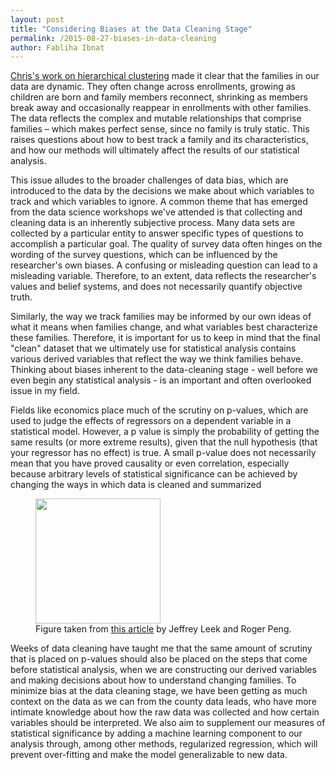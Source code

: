 ```yaml
---
layout: post
title: "Considering Biases at the Data Cleaning Stage"
permalink: /2015-08-27-biases-in-data-cleaning
author: Fabliha Ibnat
---
```

[Chris's work on hierarchical clustering](http://uwescience.github.io/DSSG2015-predicting-permanent-housing/2015-07-27-chris-galaxy-clusters/) made it clear that the families in our data are dynamic. They often change across enrollments, growing as children are born and family members reconnect, shrinking as members break away and occasionally reappear in enrollments with other families. The data reflects the complex and mutable relationships that comprise families – which makes perfect sense, since no family is truly static. This raises questions about how to best track a family and its characteristics, and how our methods will ultimately affect the results of our statistical analysis.

This issue alludes to the broader challenges of data bias, which are introduced to the data by the decisions we make about which variables to track and which variables to ignore. A common theme that has emerged from the data science workshops we've attended is that collecting and cleaning data is an inherently subjective process. Many data sets are collected by a particular entity to answer specific types of questions to accomplish a particular goal. The quality of survey data often hinges on the wording of the survey questions, which can be influenced by the researcher's own biases. A confusing or misleading question can lead to a misleading variable. Therefore, to an extent, data reflects the researcher's values and belief systems, and does not necessarily quantify objective truth.

Similarly, the way we track families may be informed by our own ideas of what it means when families change, and what variables best characterize these families. Therefore, it is important for us to keep in mind that the final "clean" dataset that we ultimately use for statistical analysis contains various derived variables that reflect the way we think families behave. Thinking about biases inherent to the data-cleaning stage - well before we even begin any statistical analysis - is an important and often overlooked issue in my field.

Fields like economics place much of the scrutiny on p-values, which are used to judge the effects of regressors on a dependent variable in a statistical model. However, a p value is simply the probability of getting the same results (or more extreme results), given that the null hypothesis (that your regressor has no effect) is true. A small p-value does not necessarily mean that you have proved causality or even correlation, especially because arbitrary levels of statistical significance can be achieved by changing the ways in which data is cleaned and summarized


<figure>
<img src="http://uwescience.github.io/DSSG2015-predicting-permanent-housing/images/p-values.png" alt="" style="width:200px;">
<figcaption>Figure taken from <a href="http://www.nature.com/news/statistics-p-values-are-just-the-tip-of-the-iceberg-1.17412">this article</a> by Jeffrey Leek and Roger Peng.</figcaption>
</figure>

Weeks of data cleaning have taught me that the same amount of scrutiny that is placed on p-values should also be placed on the steps that come before statistical analysis, when we are constructing our derived variables and making decisions about how to understand changing families. To minimize bias at the data cleaning stage, we have been getting as much context on the data as we can from the county data leads, who have more intimate knowledge about how the raw data was collected and how certain variables should be interpreted. We also aim to supplement our measures of statistical significance by adding a machine learning component to our analysis through, among other methods, regularized regression, which will prevent over-fitting and make the model generalizable to new data.
